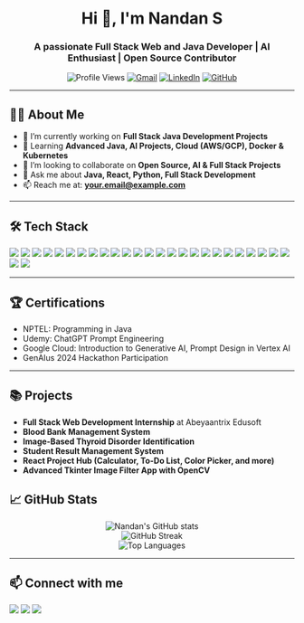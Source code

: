 <!-- Profile Header -->
<h1 align="center">Hi 👋, I'm Nandan S</h1>
<h3 align="center">A passionate Full Stack Web and Java Developer | AI Enthusiast | Open Source Contributor</h3>

<!-- Profile Views & Connect -->
<p align="center">
  <img src="https://komarev.com/ghpvc/?username=NandanS&label=Profile%20views&color=0e75b6&style=flat" alt="Profile Views" />
  <a href="mailto:your.email@example.com"><img src="https://img.shields.io/badge/Gmail-D14836?style=for-the-badge&logo=gmail&logoColor=white" alt="Gmail"/></a>
  <a href="https://linkedin.com/in/yourlinkedin"><img src="https://img.shields.io/badge/LinkedIn-0A66C2?style=for-the-badge&logo=linkedin&logoColor=white" alt="LinkedIn"/></a>
  <a href="https://github.com/NandanS"><img src="https://img.shields.io/github/followers/NandanS?label=Follow&style=social" alt="GitHub"/></a>
</p>

---

## 🧑‍💻 About Me

- 🔭 I’m currently working on **Full Stack Java Development Projects**
- 🌱 Learning **Advanced Java, AI Projects, Cloud (AWS/GCP), Docker & Kubernetes**
- 👯 I’m looking to collaborate on **Open Source, AI & Full Stack Projects**
- 💬 Ask me about **Java, React, Python, Full Stack Development**
- 📫 Reach me at: **your.email@example.com**

---

## 🛠️ Tech Stack

<p align="left">
  <img src="https://img.shields.io/badge/Android-3DDC84?style=for-the-badge&logo=android&logoColor=white"/>
  <img src="https://img.shields.io/badge/AWS-232F3E?style=for-the-badge&logo=amazon-aws&logoColor=white"/>
  <img src="https://img.shields.io/badge/C-00599C?style=for-the-badge&logo=c&logoColor=white"/>
  <img src="https://img.shields.io/badge/C%23-239120?style=for-the-badge&logo=c-sharp&logoColor=white"/>
  <img src="https://img.shields.io/badge/CSS3-1572B6?style=for-the-badge&logo=css3&logoColor=white"/>
  <img src="https://img.shields.io/badge/Docker-2496ED?style=for-the-badge&logo=docker&logoColor=white"/>
  <img src="https://img.shields.io/badge/.NET-512BD4?style=for-the-badge&logo=dotnet&logoColor=white"/>
  <img src="https://img.shields.io/badge/Express.js-000000?style=for-the-badge&logo=express&logoColor=white"/>
  <img src="https://img.shields.io/badge/GCP-4285F4?style=for-the-badge&logo=google-cloud&logoColor=white"/>
  <img src="https://img.shields.io/badge/Git-F05032?style=for-the-badge&logo=git&logoColor=white"/>
  <img src="https://img.shields.io/badge/HTML5-E34F26?style=for-the-badge&logo=html5&logoColor=white"/>
  <img src="https://img.shields.io/badge/Java-007396?style=for-the-badge&logo=java&logoColor=white"/>
  <img src="https://img.shields.io/badge/JavaScript-F7DF1E?style=for-the-badge&logo=javascript&logoColor=black"/>
  <img src="https://img.shields.io/badge/Kafka-231F20?style=for-the-badge&logo=apache-kafka&logoColor=white"/>
  <img src="https://img.shields.io/badge/Kubernetes-326CE5?style=for-the-badge&logo=kubernetes&logoColor=white"/>
  <img src="https://img.shields.io/badge/Linux-FCC624?style=for-the-badge&logo=linux&logoColor=black"/>
  <img src="https://img.shields.io/badge/MongoDB-47A248?style=for-the-badge&logo=mongodb&logoColor=white"/>
  <img src="https://img.shields.io/badge/MSSQL-CC2927?style=for-the-badge&logo=microsoft-sql-server&logoColor=white"/>
  <img src="https://img.shields.io/badge/MySQL-4479A1?style=for-the-badge&logo=mysql&logoColor=white"/>
  <img src="https://img.shields.io/badge/Node.js-339933?style=for-the-badge&logo=node.js&logoColor=white"/>
  <img src="https://img.shields.io/badge/Oracle-F80000?style=for-the-badge&logo=oracle&logoColor=white"/>
  <img src="https://img.shields.io/badge/Pandas-150458?style=for-the-badge&logo=pandas&logoColor=white"/>
  <img src="https://img.shields.io/badge/PostgreSQL-336791?style=for-the-badge&logo=postgresql&logoColor=white"/>
  <img src="https://img.shields.io/badge/Postman-FF6C37?style=for-the-badge&logo=postman&logoColor=white"/>
  <img src="https://img.shields.io/badge/Python-3776AB?style=for-the-badge&logo=python&logoColor=white"/>
  <img src="https://img.shields.io/badge/React-61DAFB?style=for-the-badge&logo=react&logoColor=black"/>
  <img src="https://img.shields.io/badge/Spring-6DB33F?style=for-the-badge&logo=spring&logoColor=white"/>
</p>

---
## 🏆 Certifications  
- NPTEL: Programming in Java  
- Udemy: ChatGPT Prompt Engineering  
- Google Cloud: Introduction to Generative AI, Prompt Design in Vertex AI  
- GenAIus 2024 Hackathon Participation  

---

## 📚 Projects  
- **Full Stack Web Development Internship** at Abeyaantrix Edusoft  
- **Blood Bank Management System**  
- **Image-Based Thyroid Disorder Identification**  
- **Student Result Management System**  
- **React Project Hub (Calculator, To-Do List, Color Picker, and more)**  
- **Advanced Tkinter Image Filter App with OpenCV**

## 📈 GitHub Stats

<p align="center">
  <img src="https://github-readme-stats.vercel.app/api?username=NANDAN-S-GMIT&show_icons=true&theme=radical" alt="Nandan's GitHub stats"/>
  <br/>
  <img src="https://github-readme-streak-stats.herokuapp.com/?user=NANDAN-S-GMIT&theme=radical" alt="GitHub Streak"/>
  <br/>
  <img src="https://github-readme-stats.vercel.app/api/top-langs/?username=NANDAN-S-GMIT&layout=compact&theme=radical" alt="Top Languages"/>
</p>

---

## 📫 Connect with me

<p align="left">
  <a href="mailto:your.email@example.com"><img src="https://img.shields.io/badge/Gmail-D14836?style=for-the-badge&logo=gmail&logoColor=white"/></a>
  <a href="https://linkedin.com/in/yourlinkedin"><img src="https://img.shields.io/badge/LinkedIn-0A66C2?style=for-the-badge&logo=linkedin&logoColor=white"/></a>
  <a href="https://github.com/NandanS"><img src="https://img.shields.io/badge/GitHub-181717?style=for-the-badge&logo=github&logoColor=white"/></a>
</p>
